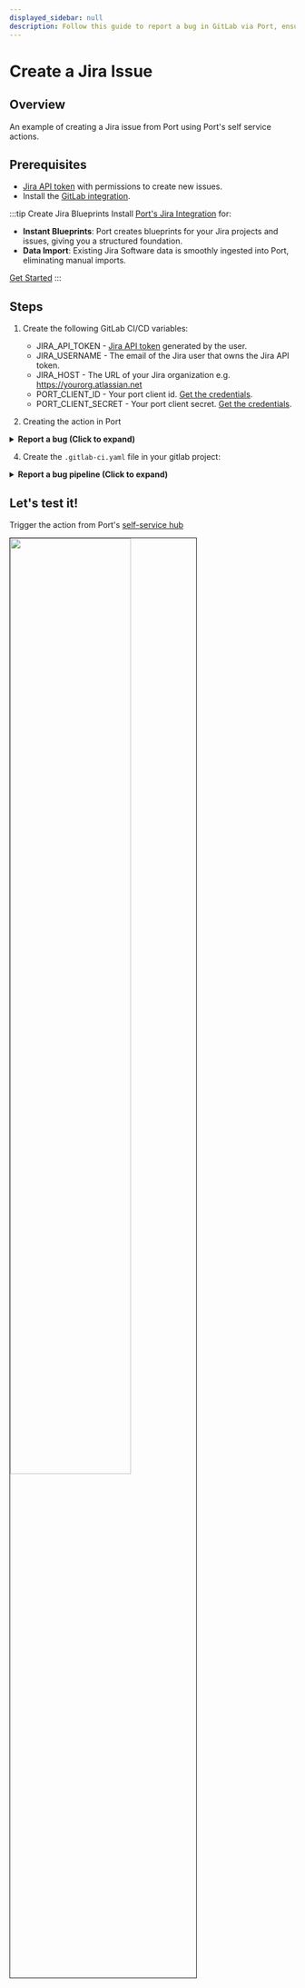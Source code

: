 ```yaml
---
displayed_sidebar: null
description: Follow this guide to report a bug in GitLab via Port, ensuring effective issue tracking and timely resolution.
---
```


# Create a Jira Issue

## Overview

An example of creating a Jira issue from Port using Port's self service actions.

## Prerequisites

- [Jira API token](https://support.atlassian.com/atlassian-account/docs/manage-api-tokens-for-your-atlassian-account/) with permissions to create new issues.
- Install the [GitLab integration](https://docs.port.io/build-your-software-catalog/sync-data-to-catalog/git/gitlab-v2/).

:::tip Create Jira Blueprints
Install [Port's Jira Integration](https://docs.port.io/build-your-software-catalog/sync-data-to-catalog/project-management/jira) for:

- **Instant Blueprints**: Port creates blueprints for your Jira projects and issues, giving you a structured foundation.
- **Data Import**: Existing Jira Software data is smoothly ingested into Port, eliminating manual imports.

[Get Started](https://docs.port.io/build-your-software-catalog/sync-data-to-catalog/project-management/jira/#installation) 
:::

## Steps

1. Create the following GitLab CI/CD variables:
    - JIRA_API_TOKEN - [Jira API token](https://support.atlassian.com/atlassian-account/docs/manage-api-tokens-for-your-atlassian-account) generated by the user.
    - JIRA_USERNAME - The email of the Jira user that owns the Jira API token.
    - JIRA_HOST - The URL of your Jira organization e.g. https://yourorg.atlassian.net
    - PORT_CLIENT_ID - Your port client id. [Get the credentials](https://docs.port.io/build-your-software-catalog/sync-data-to-catalog/api/#find-your-port-credentials).
    - PORT_CLIENT_SECRET - Your port client secret. [Get the credentials](https://docs.port.io/build-your-software-catalog/sync-data-to-catalog/api/#find-your-port-credentials).


3. Creating the action in Port

<details>
<summary><b>Report a bug (Click to expand)</b></summary>

```json showLineNumbers
{
  "identifier": "jiraIssue_report_a_bug",
  "title": "Report a bug",
  "icon": "Jira",
  "description": "Report a bug in Port to our product team.",
  "trigger": {
    "type": "self-service",
    "operation": "CREATE",
    "userInputs": {
      "properties": {
        "description": {
          "icon": "DefaultProperty",
          "title": "Description",
          "type": "string"
        },
        "short_title": {
          "icon": "DefaultProperty",
          "title": "Short title",
          "type": "string"
        },
        "issue_type": {
          "icon": "DefaultProperty",
          "title": "Issue Type",
          "type": "string",
          "default": "Task",
          "enum": [
            "Task",
            "Bug",
            "Story"
          ],
          "enumColors": {
            "Task": "lightGray",
            "Bug": "lightGray",
            "Story": "lightGray"
          }
        },
        "project": {
          "type": "string",
          "title": "Project",
          "blueprint": "jiraProject",
          "format": "entity"
        }
      },
      "required": [
        "short_title",
        "description",
        "issue_type",
        "project"
      ],
      "order": [
        "project",
        "short_title",
        "description",
        "issue_type"
      ]
    },
    "blueprintIdentifier": "jiraIssue"
  },
  "invocationMethod": {
    "type": "WEBHOOK",
    "url": "https://gitlab.com/api/v4/projects/<PROJECT_ID>/ref/main/trigger/pipeline?token=<PIPELINE_TRIGGER_TOKEN>",
    "agent": false,
    "synchronized": false,
    "method": "POST",
    "body": {
      "action": "{{ .action.identifier[(\"jiraIssue_\" | length):] }}",
      "resourceType": "run",
      "status": "TRIGGERED",
      "trigger": "{{ .trigger | {by, origin, at} }}",
      "context": {
        "entity": "{{.entity.identifier}}",
        "blueprint": "{{.action.blueprint}}",
        "runId": "{{.run.id}}"
      },
      "payload": {
        "entity": "{{ (if .entity == {} then null else .entity end) }}",
        "action": {
          "invocationMethod": {
            "type": "WEBHOOK",
            "url": "https://gitlab.com/api/v4/projects/<PROJECT_ID>/ref/main/trigger/pipeline?token=<PIPELINE_TRIGGER_TOKEN>",
            "agent": false,
            "synchronized": false,
            "method": "POST"
          },
          "trigger": "{{.trigger.operation}}"
        },
        "properties": {
          "{{if (.inputs | has(\"description\")) then \"description\" else null end}}": "{{.inputs.\"description\"}}",
          "{{if (.inputs | has(\"short_title\")) then \"short_title\" else null end}}": "{{.inputs.\"short_title\"}}",
          "{{if (.inputs | has(\"issue_type\")) then \"issue_type\" else null end}}": "{{.inputs.\"issue_type\"}}",
          "{{if (.inputs | has(\"project\")) then \"project\" else null end}}": "{{.inputs.\"project\" | if type == \"array\" then map(.identifier) else .identifier end}}"
        },
        "censoredProperties": "{{.action.encryptedProperties}}"
      }
    }
  },
  "requiredApproval": false
}
```

</details>

4. Create the `.gitlab-ci.yaml` file in your gitlab project:

<details>
<summary><b>Report a bug pipeline (Click to expand)</b></summary>

```yaml showLineNumbers
stages:
  - prerequisites
  - deploy
  - port-update

image: alpine:latest

variables:
  JIRA_USERNAME: ${JIRA_USERNAME}
  JIRA_API_TOKEN : ${JIRA_API_TOKEN}
  JIRA_HOST: ${JIRA_HOST}
  PORT_CLIENT_ID: ${PORT_CLIENT_ID}
  PORT_CLIENT_SECRET: ${PORT_CLIENT_SECRET}


fetch-port-access-token:
  stage: prerequisites
  except:
    - pushes
  before_script:
    - apk update
    - apk add --upgrade curl jq -q
  script:
    - |
      echo "Getting access token from Port API"
      accessToken=$(curl -X POST \
        -H 'Content-Type: application/json' \
        -d '{"clientId": "'"$PORT_CLIENT_ID"'", "clientSecret": "'"$PORT_CLIENT_SECRET"'"}' \
        -s 'https://api.getport.io/v1/auth/access_token' | jq -r '.accessToken')
  
      echo "ACCESS_TOKEN=$accessToken" >> data.env
      runId=$(cat $TRIGGER_PAYLOAD | jq -r '.context.runId')

      curl -X POST \
        -H 'Content-Type: application/json' \
        -H "Authorization: Bearer $accessToken" \
        -d '{"message":"🏃‍♂️ Starting action to create a jira issue"}' \
        "https://api.getport.io/v1/actions/runs/$runId/logs"
      curl -X PATCH \
        -H 'Content-Type: application/json' \
        -H "Authorization: Bearer $accessToken" \
        -d '{"link":"'"$CI_PIPELINE_URL"'"}' \
        "https://api.getport.io/v1/actions/runs/$runId"
  artifacts:
    reports:
      dotenv: data.env

create-jira-issue:
  stage: deploy
  needs:
    - job: fetch-port-access-token
      artifacts: true
  except:
    - pushes
  before_script:
    - apk update
    - apk add --upgrade curl jq -q
  script:
    - |
      echo "Creating Jira Issue"
      ISSUE_SUMMARY=$(cat $TRIGGER_PAYLOAD | jq -r '.payload.properties.short_title')
      ISSUE_DESCRIPTION=$(cat $TRIGGER_PAYLOAD | jq -r '.payload.properties.description')
      ISSUE_TYPE=$(cat $TRIGGER_PAYLOAD | jq -r '.payload.properties.issue_type')
      JIRA_PROJECT_KEY=$(cat $TRIGGER_PAYLOAD | jq -r '.payload.properties.project')

      issueJson='{
        "fields": {
            "project": {
              "key": "'"$JIRA_PROJECT_KEY"'"
            },
            "summary": "'"$ISSUE_SUMMARY"'",
            "description": "'"$ISSUE_DESCRIPTION"'",
            "issuetype": {
              "name": "'"$ISSUE_TYPE"'"
            }
        }
      }'

      echo "$issueJson"

      response=$(curl -u $JIRA_USERNAME:$JIRA_API_TOKEN -X POST -H "Content-Type: application/json" \
        --data "$issueJson" \
        "$JIRA_HOST/rest/api/2/issue/")

      echo "$response"

      id=$(echo "$response" | jq -r '.id')
      key=$(echo "$response" | jq -r '.key')
      self=$(echo "$response" | jq -r '.self')

      echo "ISSUE_ID=$id" >> data.env
      echo "ISSUE_KEY=$key" >> data.env
      echo "ISSUE_URL=$self" >> data.env

      echo "Created issue with ID: $id, Key: $key, Self: $self"
  artifacts:
    reports:
      dotenv: data.env


create-port-entity:
  stage: port-update
  needs:
    - job: create-jira-issue
      artifacts: true
  except:
    - pushes
  before_script:
    - apk update
    - apk add --upgrade curl jq -q
  script:
    - |
      echo "Creating Port entity to match new Jira ticket"
      accessToken=$(curl -X POST \
        -H 'Content-Type: application/json' \
        -d '{"clientId": "'"$PORT_CLIENT_ID"'", "clientSecret": "'"$PORT_CLIENT_SECRET"'"}' \
        -s 'https://api.getport.io/v1/auth/access_token' | jq -r '.accessToken')

      INSTANCE_ID=$(cat $TRIGGER_PAYLOAD | jq -r '.context.entity')
      BLUEPRINT=$(cat $TRIGGER_PAYLOAD | jq -r '.context.blueprint')
      runId=$(cat $TRIGGER_PAYLOAD | jq -r '.context.runId')

      ISSUE_SUMMARY=$(cat $TRIGGER_PAYLOAD | jq -r '.payload.properties.short_title')
      ISSUE_DESCRIPTION=$(cat $TRIGGER_PAYLOAD | jq -r '.payload.properties.description')
      ISSUE_TYPE=$(cat $TRIGGER_PAYLOAD | jq -r '.payload.properties.issue_type')
      JIRA_PROJECT_KEY=$(cat $TRIGGER_PAYLOAD | jq -r '.payload.properties.project')

      curl -X POST \
          -H 'Content-Type: application/json' \
          -H "Authorization: Bearer $accessToken" \
          -d '{"statusLabel": "Creating Entity", "message":"🚀 Creating the Jira ticket entity in Port!"}' \
          "https://api.getport.io/v1/actions/runs/$runId/logs"

      log='{
         "identifier": "'"$ISSUE_KEY"'",
         "title": "'"$ISSUE_SUMMARY"'",
         "blueprint": "'"$BLUEPRINT"'",
         "properties": {
            "description": "'"$ISSUE_DESCRIPTION"'",
            "issueType": "'"$ISSUE_TYPE"'",
            "url": "'"$ISSUE_URL"'"
          },
          "relations": {
            "project": "'"$JIRA_PROJECT_KEY"'"
          }
        }'

      echo "$log"

      curl --location --request POST "https://api.getport.io/v1/blueprints/$BLUEPRINT/entities?create_missing_related_entities=false&run_id=$runId" \
        -H "Authorization: Bearer $accessToken" \
        -H "Content-Type: application/json" \
        -d "$log" 



update-run-status:
  stage: port-update
  needs:
    - job: create-port-entity
      artifacts: true
  except:
    - pushes
  before_script:
    - apk update
    - apk add --upgrade curl jq -q
  script:
    - |
      echo "Updating Port action run status and final logs"
      accessToken=$(curl -X POST \
        -H 'Content-Type: application/json' \
        -d '{"clientId": "'"$PORT_CLIENT_ID"'", "clientSecret": "'"$PORT_CLIENT_SECRET"'"}' \
        -s 'https://api.getport.io/v1/auth/access_token' | jq -r '.accessToken')
      runId=$(cat $TRIGGER_PAYLOAD | jq -r '.context.runId')

      curl -X POST \
        -H 'Content-Type: application/json' \
        -H "Authorization: Bearer $accessToken" \
        -d '{"terminationStatus":"SUCCESS", "message":"✅ Created new Jira 🔗 Issue!"}' \
        "https://api.getport.io/v1/actions/runs/$runId/logs"

```

</details>

## Let's test it!

Trigger the action from Port's [self-service hub](https://app.getport.io/self-serve)

<img src="/img/self-service-actions/setup-backend/gitlab-pipeline/jiraGitlab.png" width="65%" border="1px" />

<br />
<br />
